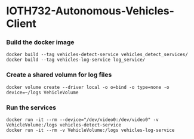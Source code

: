 # IOTH732-Autonomous-Vehicles-Client


### Build the docker image
```
docker build --tag vehicles-detect-service vehicles_detect_services/
docker build --tag vehicles-log-service log_service/
```

### Create a shared volumn for log files
```
docker volume create --driver local -o o=bind -o type=none -o device=~/logs VehicleVolume
```

### Run the services
```
docker run -it --rm --device="/dev/video0:/dev/video0" -v VehicleVolume:/logs vehicles-detect-service
docker run -it --rm -v VehicleVolume:/logs vehicles-log-service
```
